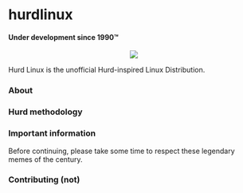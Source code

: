 # hurdlinux
#### Under development since 1990™

<p align="center">
  <img src="https://lh3.googleusercontent.com/proxy/0KFxXiJPRbi-5Fq8HTAuafVSf9DJFdyFUHIXkzBOM1y59vK3uxDX94gBo85T7KgotSeRBspLRBPKu4w7JoLVzqvgpBvB7lsL5wKinqOGZ08TEuSerTSIAhOyTmBksswaVt3Bs7x6XBt0J9YzItWSKJxg8npRvYtUnwQ"/>
</p>

Hurd Linux is the unofficial Hurd-inspired Linux Distribution. 

### About

### Hurd methodology

### Important information

Before continuing, please take some time to respect these legendary memes of the century.

### Contributing (not)
